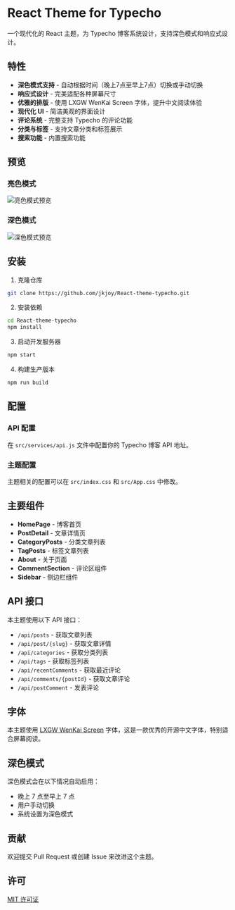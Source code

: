 # React Theme for Typecho

一个现代化的 React 主题，为 Typecho 博客系统设计，支持深色模式和响应式设计。

## 特性

- **深色模式支持** - 自动根据时间（晚上7点至早上7点）切换或手动切换
- **响应式设计** - 完美适配各种屏幕尺寸
- **优雅的排版** - 使用 LXGW WenKai Screen 字体，提升中文阅读体验
- **现代化 UI** - 简洁美观的界面设计
- **评论系统** - 完整支持 Typecho 的评论功能
- **分类与标签** - 支持文章分类和标签展示
- **搜索功能** - 内置搜索功能

## 预览

### 亮色模式
![亮色模式预览](./light-mode-preview.png)

### 深色模式
![深色模式预览](./dark-mode-preview.png)

## 安装

1. 克隆仓库
```bash
git clone https://github.com/jkjoy/React-theme-typecho.git
```

2. 安装依赖
```bash
cd React-theme-typecho
npm install
```

3. 启动开发服务器
```bash
npm start
```

4. 构建生产版本
```bash
npm run build
```

## 配置

### API 配置

在 `src/services/api.js` 文件中配置你的 Typecho 博客 API 地址。

### 主题配置

主题相关的配置可以在 `src/index.css` 和 `src/App.css` 中修改。

## 主要组件

- **HomePage** - 博客首页
- **PostDetail** - 文章详情页
- **CategoryPosts** - 分类文章列表
- **TagPosts** - 标签文章列表
- **About** - 关于页面
- **CommentSection** - 评论区组件
- **Sidebar** - 侧边栏组件

## API 接口

本主题使用以下 API 接口：

- `/api/posts` - 获取文章列表
- `/api/post/{slug}` - 获取文章详情
- `/api/categories` - 获取分类列表
- `/api/tags` - 获取标签列表
- `/api/recentComments` - 获取最近评论
- `/api/comments/{postId}` - 获取文章评论
- `/api/postComment` - 发表评论

## 字体

本主题使用 [LXGW WenKai Screen](https://github.com/lxgw/LxgwWenKai) 字体，这是一款优秀的开源中文字体，特别适合屏幕阅读。

## 深色模式

深色模式会在以下情况自动启用：
- 晚上 7 点至早上 7 点
- 用户手动切换
- 系统设置为深色模式

## 贡献

欢迎提交 Pull Request 或创建 Issue 来改进这个主题。

## 许可

[MIT 许可证](LICENSE)
